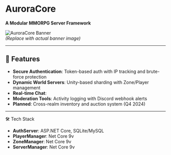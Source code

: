 # AuroraCore  
**A Modular MMORPG Server Framework**  

![AuroraCore Banner](https://via.placeholder.com/1200x400?text=AuroraCore+Architecture)  
*(Replace with actual banner image)*  

---

## 🚀 Features  
- **Secure Authentication**: Token-based auth with IP tracking and brute-force protection  
- **Dynamic World Servers**: Unity-based sharding with Zone/Player management  
- **Real-time Chat**:  
- **Moderation Tools**: Activity logging with Discord webhook alerts  
- **Planned**: Cross-realm inventory and auction system (Q4 2024)  

---
🛠️ Tech Stack

- **AuthServer**: ASP.NET Core, SQLite/MySQL
- **PlayerManager**: Net Core 9v
- **ZoneManager**: Net Core 9v
- **ServerManager**: Net Core 9v





